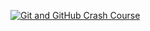 [![Git and GitHub Crash Course](https://imgur.com/a/N1MiWHW)]([https://www.youtube.com/watch?v=RGOj5yH7evk] "Git and GitHub Crash Course")
